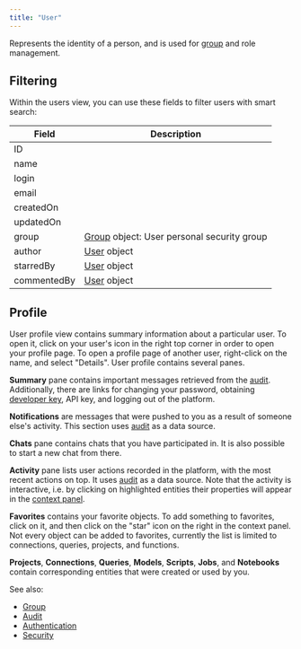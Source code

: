 ```yaml
---
title: "User"
---
```


Represents the identity of a person, and is used for [group](group.md) and role management.

## Filtering

Within the users view, you can use these fields to filter users with smart search:

| Field       | Description                                            |
|-------------|--------------------------------------------------------|
| ID          |                                                        |
| name        |                                                        |
| login       |                                                        |
| email       |                                                        |
| createdOn   |                                                        |
| updatedOn   |                                                        |
| group       | [Group](group.md) object: User personal security group |
| author      | [User](user.md) object                                 |
| starredBy   | [User](user.md) object                                 |
| commentedBy | [User](user.md) object                                 |

## Profile

User profile view contains summary information about a particular user. To open it, click on your user's icon in the
right top corner in order to open your profile page. To open a profile page of another user, right-click on the name,
and select "Details". User profile contains several panes.

**Summary** pane contains important messages retrieved from the [audit](../govern/audit.md). Additionally, there are
links for changing your password, obtaining [developer key](../develop/develop.md#publishing), API key, and logging out
of the platform.

**Notifications** are messages that were pushed to you as a result of someone else's activity. This section
uses [audit](../govern/audit.md) as a data source.

**Chats** pane contains chats that you have participated in. It is also possible to start a new chat from there.

**Activity** pane lists user actions recorded in the platform, with the most recent actions on top. It
uses [audit](../govern/audit.md) as a data source. Note that the activity is interactive, i.e. by clicking on
highlighted entities their properties will appear in the [context panel](../datagrok/navigation/panels/panels.md#context-panel).

**Favorites** contains your favorite objects. To add something to favorites, click on it, and then click on the "star"
icon on the right in the context panel. Not every object can be added to favorites, currently the list is limited to
connections, queries, projects, and functions.

**Projects**, **Connections**, **Queries**, **Models**, **Scripts**, **Jobs**, and **Notebooks**
contain corresponding entities that were created or used by you.

See also:

* [Group](group.md)
* [Audit](audit.md)
* [Authentication](authentication.md)
* [Security](security.md)
